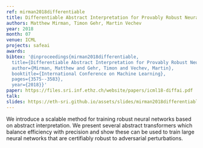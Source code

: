 ```yaml
---
ref: mirman2018differentiable
title: Differentiable Abstract Interpretation for Provably Robust Neural Networks
authors: Matthew Mirman, Timon Gehr, Martin Vechev
year: 2018
month: 07
venue: ICML
projects: safeai
awards:
bibtex: '@inproceedings{mirman2018differentiable,
  title={Differentiable Abstract Interpretation for Provably Robust Neural Networks},
  author={Mirman, Matthew and Gehr, Timon and Vechev, Martin},
  booktitle={International Conference on Machine Learning},
  pages={3575--3583},
  year={2018}}'
paper: https://files.sri.inf.ethz.ch/website/papers/icml18-diffai.pdf
talk: 
slides: https://eth-sri.github.io/assets/slides/mirman2018differentiable.pdf
---
```


We introduce a scalable method for training robust neural networks based on abstract interpretation. We present several abstract transformers which balance efficiency with precision and show these can be used to train large neural networks that are certifiably robust to adversarial perturbations.
